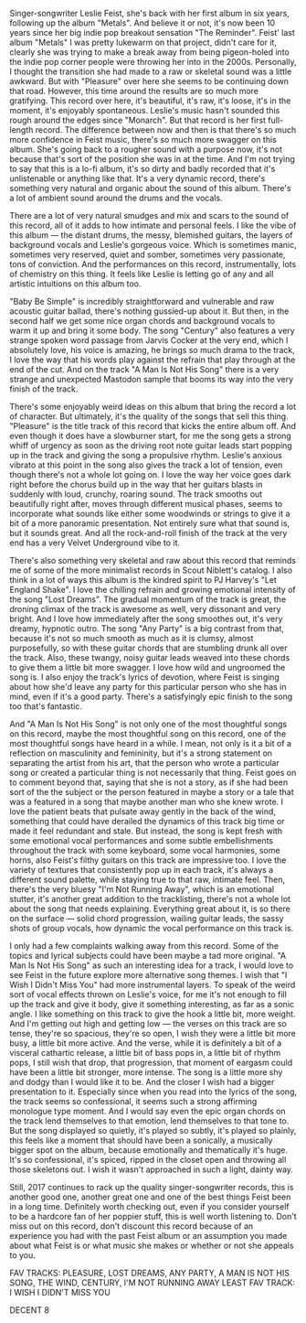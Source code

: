 Singer-songwriter Leslie Feist, she's back with her first album in six years, following up the album "Metals". And believe it or not, it's now been 10 years since her big indie pop breakout sensation "The Reminder". Feist' last album "Metals" I was pretty lukewarm on that project, didn't care for it, clearly she was trying to make a break away from being pigeon-holed into the indie pop corner people were throwing her into in the 2000s. Personally, I thought the transition she had made to a raw or skeletal sound was a little awkward. But with "Pleasure" over here she seems to be continuing down that road. However, this time around the results are so much more gratifying. This record over here, it's beautiful, it's raw, it's loose, it's in the moment, it's enjoyably spontaneous. Leslie's music hasn't sounded this rough around the edges since "Monarch". But that record is her first full-length record. The difference between now and then is that there's so much more confidence in Feist music, there's so much more swagger on this album. She's going back to a rougher sound with a purpose now, it's not because that's sort of the position she was in at the time. And I'm not trying to say that this is a lo-fi album, it's so dirty and badly recorded that it's unlistenable or anything like that. It's a very dynamic record, there's something very natural and organic about the sound of this album. There's a lot of ambient sound around the drums and the vocals.

There are a lot of very natural smudges and mix and scars to the sound of this record, all of it adds to how intimate and personal feels. I like the vibe of this album — the distant drums, the messy, blemished guitars, the layers of background vocals and Leslie's gorgeous voice. Which is sometimes manic, sometimes very reserved, quiet and somber, sometimes very passionate, tons of conviction. And the performances on this record, instrumentally, lots of chemistry on this thing. It feels like Leslie is letting go of any and all artistic intuitions on this album too.

"Baby Be Simple" is incredibly straightforward and vulnerable and raw acoustic guitar ballad, there's nothing gussied-up about it. But then, in the second half we get some nice organ chords and background vocals to warm it up and bring it some body. The song "Century" also features a very strange spoken word passage from Jarvis Cocker at the very end, which I absolutely love, his voice is amazing, he brings so much drama to the track, I love the way that his words play against the refrain that play through at the end of the cut. And on the track "A Man Is Not His Song" there is a very strange and unexpected Mastodon sample that booms its way into the very finish of the track.

There's some enjoyably weird ideas on this album that bring the record a lot of character. But ultimately, it's the quality of the songs that sell this thing. "Pleasure" is the title track of this record that kicks the entire album off. And even though it does have a slowburner start, for me the song gets a strong whiff of urgency as soon as the driving root note guitar leads start popping up in the track and giving the song a propulsive rhythm. Leslie's anxious vibrato at this point in the song also gives the track a lot of tension, even though there's not a whole lot going on. I love the way her voice goes dark right before the chorus build up in the way that her guitars blasts in suddenly with loud, crunchy, roaring sound. The track smooths out beautifully right after, moves through different musical phases, seems to incorporate what sounds like either some woodwinds or strings to give it a bit of a more panoramic presentation. Not entirely sure what that sound is, but it sounds great. And all the rock-and-roll finish of the track at the very end has a very Velvet Underground vibe to it.

There's also something very skeletal and raw about this record that reminds me of some of the more minimalist records in Scout Niblett's catalog. I also think in a lot of ways this album is the kindred spirit to PJ Harvey's "Let England Shake". I love the chilling refrain and growing emotional intensity of the song "Lost Dreams". The gradual momentum of the track is great, the droning climax of the track is awesome as well, very dissonant and very bright. And I love how immediately after the song smoothes out, it's very dreamy, hypnotic outro. The song "Any Party" is a big contrast from that, because it's not so much smooth as much as it is clumsy, almost purposefully, so with these guitar chords that are stumbling drunk all over the track. Also, these twangy, noisy guitar leads weaved into these chords to give them a little bit more swagger. I love how wild and ungroomed the song is. I also enjoy the track's lyrics of devotion, where Feist is singing about how she'd leave any party for this particular person who she has in mind, even if it's a good party. There's a satisfyingly epic finish to the song too that's fantastic.

And "A Man Is Not His Song" is not only one of the most thoughtful songs on this record, maybe the most thoughtful song on this record, one of the most thoughtful songs have heard in a while. I mean, not only is it a bit of a reflection on masculinity and femininity, but it's a strong statement on separating the artist from his art, that the person who wrote a particular song or created a particular thing is not necessarily that thing. Feist goes on to comment beyond that, saying that she is not a story, as if she had been sort of the the subject or the person featured in maybe a story or a tale that was a featured in a song that maybe another man who she knew wrote. I love the patient beats that pulsate away gently in the back of the wind, something that could have derailed the dynamics of this track big time or made it feel redundant and stale. But instead, the song is kept fresh with some emotional vocal performances and some subtle embellishments throughout the track with some keyboard, some vocal harmonies, some horns, also Feist's filthy guitars on this track are impressive too. I love the variety of textures that consistently pop up in each track, it's always a different sound palette, while staying true to that raw, intimate feel. Then, there's the very bluesy "I'm Not Running Away", which is an emotional stutter, it's another great addition to the tracklisting, there's not a whole lot about the song that needs explaining. Everything great about it, is so there on the surface — solid chord progression, wailing guitar leads, the sassy shots of group vocals, how dynamic the vocal performance on this track is.

I only had a few complaints walking away from this record. Some of the topics and lyrical subjects could have been maybe a tad more original. "A Man Is Not His Song" as such an interesting idea for a track, I would love to see Feist in the future explore more alternative song themes. I wish that "I Wish I Didn't Miss You" had more instrumental layers. To speak of the weird sort of vocal effects thrown on Leslie's voice, for me it's not enough to fill up the track and give it body, give it something interesting, as far as a sonic angle. I like something on this track to give the hook a little bit, more weight. And I'm getting out high and getting low — the verses on this track are so tense, they're so spacious, they're so open, I wish they were a little bit more busy, a little bit more active. And the verse, while it is definitely a bit of a visceral cathartic release, a little bit of bass pops in, a little bit of rhythm pops, I still wish that drop, that progression, that moment of eargasm could have been a little bit stronger, more intense. The song is a little more shy and dodgy than I would like it to be. And the closer I wish had a bigger presentation to it. Especially since when you read into the lyrics of the song, the track seems so confessional, it seems such a strong affirming monologue type moment. And I would say even the epic organ chords on the track lend themselves to that emotion, lend themselves to that tone to. But the song displayed so quietly, it's played so subtly, it's played so plainly, this feels like a moment that should have been a sonically, a musically bigger spot on the album, because emotionally and thematically it's huge. It's so confessional, it's spiced, ripped in the closet open and throwing all those skeletons out. I wish it wasn't approached in such a light, dainty way.

Still, 2017 continues to rack up the quality singer-songwriter records, this is another good one, another great one and one of the best things Feist been in a long time. Definitely worth checking out, even if you consider yourself to be a hardcore fan of her poppier stuff, this is well worth listening to. Don't miss out on this record, don't discount this record because of an experience you had with the past Feist album or an assumption you made about what Feist is or what music she makes or whether or not she appeals to you.

FAV TRACKS: PLEASURE, LOST DREAMS, ANY PARTY, A MAN IS NOT HIS SONG, THE WIND, CENTURY, I'M NOT RUNNING AWAY
LEAST FAV TRACK: I WISH I DIDN'T MISS YOU

DECENT 8
